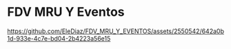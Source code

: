 # FDV MRU Y Eventos



https://github.com/EleDiaz/FDV_MRU_Y_EVENTOS/assets/2550542/642a0b1d-933e-4c7e-bd04-2b4223a56e15

